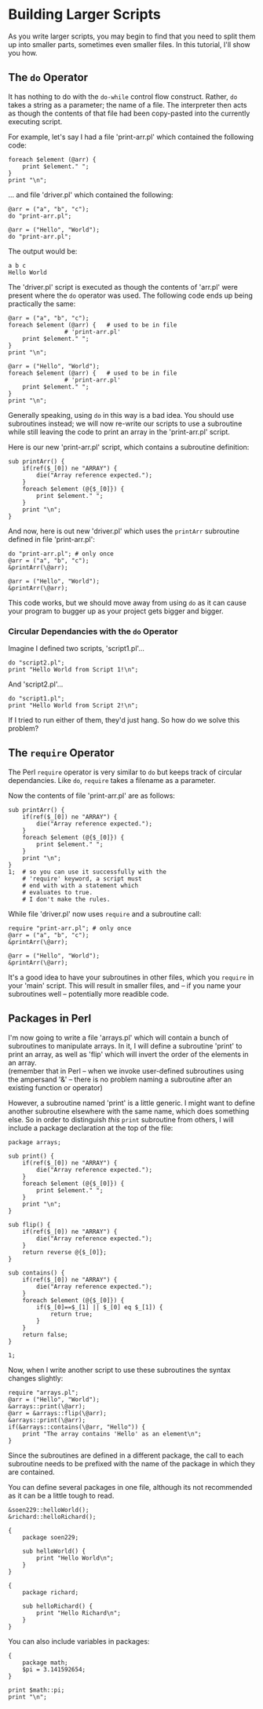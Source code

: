 # Building Larger Scripts

As you write larger scripts, you may begin to find that you need to split them up into smaller parts, sometimes even smaller files. In this tutorial, I'll show you how.

## The `do` Operator

It has nothing to do with the `do-while` control flow construct. Rather, `do` takes a string as a parameter; the name of a file. The interpreter then acts as though the contents of that file had been copy-pasted into the currently executing script.

For example, let's say I had a file 'print-arr.pl' which contained the following code:

    foreach $element (@arr) {
    	print $element." ";
    }
    print "\n";

... and file 'driver.pl' which contained the following:

    @arr = ("a", "b", "c");
    do "print-arr.pl";

    @arr = ("Hello", "World");
    do "print-arr.pl";

The output would be:

    a b c 
    Hello World 

The 'driver.pl' script is executed as though the contents of 'arr.pl' were present where the `do` operator was used. The following code ends up being practically the same:

    @arr = ("a", "b", "c");
    foreach $element (@arr) {	# used to be in file
    				# 'print-arr.pl'
    	print $element." ";
    }
    print "\n";

    @arr = ("Hello", "World");
    foreach $element (@arr) {	# used to be in file
    				# 'print-arr.pl'
    	print $element." ";
    }
    print "\n";

Generally speaking, using `do` in this way is a bad idea. You should use subroutines instead; we will now re-write our scripts to use a subroutine while still leaving the code to print an array in the 'print-arr.pl' script.

Here is our new 'print-arr.pl' script, which contains a subroutine definition:

    sub printArr() {
    	if(ref($_[0]) ne "ARRAY") {
    		die("Array reference expected.");
    	}
    	foreach $element (@{$_[0]}) {
    		print $element." ";
    	}
    	print "\n";
    }

And now, here is out new 'driver.pl' which uses the `printArr` subroutine defined in file 'print-arr.pl':

    do "print-arr.pl"; # only once
    @arr = ("a", "b", "c");
    &printArr(\@arr);

    @arr = ("Hello", "World");
    &printArr(\@arr);

This code works, but we should move away from using `do` as it can cause your program to bugger up as your project gets bigger and bigger.

### Circular Dependancies with the `do` Operator

Imagine I defined two scripts, 'script1.pl'…

    do "script2.pl";
    print "Hello World from Script 1!\n";

And 'script2.pl'…

    do "script1.pl";
    print "Hello World from Script 2!\n";

If I tried to run either of them, they'd just hang. So how do we solve this problem?

## The `require` Operator

The Perl `require` operator is very similar to `do` but keeps track of circular dependancies. Like `do`, `require` takes a filename as a parameter.

Now the contents of file 'print-arr.pl' are as follows:

    sub printArr() {
    	if(ref($_[0]) ne "ARRAY") {
    		die("Array reference expected.");
    	}
    	foreach $element (@{$_[0]}) {
    		print $element." ";
    	}
    	print "\n";
    }
    1;	# so you can use it successfully with the 
    	# 'require' keyword, a script must
    	# end with with a statement which
    	# evaluates to true.
    	# I don't make the rules.

While file 'driver.pl' now uses `require` and a subroutine call:

    require "print-arr.pl"; # only once
    @arr = ("a", "b", "c");
    &printArr(\@arr);

    @arr = ("Hello", "World");
    &printArr(\@arr);

It's a good idea to have your subroutines in other files, which you `require` in your 'main' script. This will result in smaller files, and – if you name your subroutines well – potentially more readible code.

## Packages in Perl

I'm now going to write a file 'arrays.pl' which will contain a bunch of subroutines to manipulate arrays. In it, I will define a subroutine 'print' to print an array, as well as 'flip' which will invert the order of the elements in an array.  
(remember that in Perl – when we invoke user-defined subroutines using the ampersand '&' – there is no problem naming a subroutine after an existing function or operator)

However, a subroutine named 'print' is a little generic. I might want to define another subroutine elsewhere with the same name, which does something else. So in order to distinguish _this_ `print` subroutine from others, I will include a package declaration at the top of the file:

    package arrays;

    sub print() {
    	if(ref($_[0]) ne "ARRAY") {
    		die("Array reference expected.");
    	}
    	foreach $element (@{$_[0]}) {
    		print $element." ";
    	}
    	print "\n";
    }

    sub flip() {
    	if(ref($_[0]) ne "ARRAY") {
    		die("Array reference expected.");
    	}
    	return reverse @{$_[0]};
    }

    sub contains() {
    	if(ref($_[0]) ne "ARRAY") {
    		die("Array reference expected.");
    	}
    	foreach $element (@{$_[0]}) {
    		if($_[0]==$_[1] || $_[0] eq $_[1]) {
    			return true;
    		}
    	}
    	return false;
    }

    1;

Now, when I write another script to use these subroutines the syntax changes slightly:

    require "arrays.pl";
    @arr = ("Hello", "World");
    &arrays::print(\@arr);
    @arr = &arrays::flip(\@arr);
    &arrays::print(\@arr);
    if(&arrays::contains(\@arr, "Hello")) {
    	print "The array contains 'Hello' as an element\n";
    }

Since the subroutines are defined in a different package, the call to each subroutine needs to be prefixed with the name of the package in which they are contained.

You can define several packages in one file, although its not recommended as it can be a little tough to read.

    &soen229::helloWorld();
    &richard::helloRichard();

    {
    	package soen229;

    	sub helloWorld() {
    		print "Hello World\n";
    	}
    }

    {
    	package richard;

    	sub helloRichard() {
    		print "Hello Richard\n";
    	}
    }

You can also include variables in packages:

    {
    	package math;
    	$pi = 3.141592654;
    }

    print $math::pi;
    print "\n";

